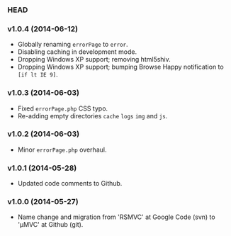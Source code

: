 ### HEAD

### v1.0.4 (2014-06-12)

* Globally renaming `errorPage` to `error`.
* Disabling caching in development mode.
* Dropping Windows XP support; removing html5shiv.
* Dropping Windows XP support; bumping Browse Happy notification to `[if lt IE 9]`.

### v1.0.3 (2014-06-03)

* Fixed `errorPage.php` CSS typo.
* Re-adding empty directories `cache` `logs` `img` and `js`.

### v1.0.2 (2014-06-03)

* Minor `errorPage.php` overhaul.

### v1.0.1 (2014-05-28)

* Updated code comments to Github.

### v1.0.0 (2014-05-27)

* Name change and migration from 'RSMVC' at Google Code (svn) to 'µMVC' at Github (git).
